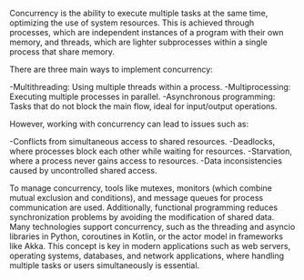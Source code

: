 Concurrency is the ability to execute multiple tasks at the same time, optimizing the use of system resources.
This is achieved through processes, which are independent instances of a program with their own memory, and threads, which are lighter subprocesses within a single process that share memory.

There are three main ways to implement concurrency:

-Multithreading: Using multiple threads within a process.
-Multiprocessing: Executing multiple processes in parallel.
-Asynchronous programming: Tasks that do not block the main flow, ideal for input/output operations.

However, working with concurrency can lead to issues such as:

-Conflicts from simultaneous access to shared resources.
-Deadlocks, where processes block each other while waiting for resources.
-Starvation, where a process never gains access to resources.
-Data inconsistencies caused by uncontrolled shared access.

To manage concurrency, tools like mutexes, monitors (which combine mutual exclusion and conditions), and message queues for process communication are used. Additionally, functional programming reduces synchronization problems by avoiding the modification of shared data.
Many technologies support concurrency, such as the threading and asyncio libraries in Python, coroutines in Kotlin, or the actor model in frameworks like Akka. This concept is key in modern applications such as web servers, operating systems, databases, and network applications, where handling multiple tasks or users simultaneously is essential.
